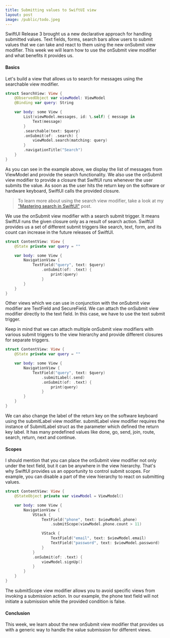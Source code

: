 ```yaml
---
title: Submitting values to SwiftUI view
layout: post
image: /public/todo.jpeg
---
```


SwiftUI Release 3 brought us a new declarative approach for handling submitted values. Text fields, forms, search bars allow users to submit values that we can take and react to them using the new onSubmit view modifier. This week we will learn how to use the onSubmit view modifier and what benefits it provides us.

#### Basics
Let's build a view that allows us to search for messages using the searchable view modifier.

```swift
struct SearchView: View {
    @ObservedObject var viewModel: ViewModel
    @Binding var query: String

    var body: some View {
        List(viewModel.messages, id: \.self) { message in
            Text(message)
        }
        .searchable(text: $query)
        .onSubmit(of: .search) {
            viewModel.search(matching: query)
        }
        .navigationTitle("Search")
    }
}
```

As you can see in the example above, we display the list of messages from ViewModel and provide the search functionality. We also use the onSubmit view modifier to provide a closure that SwiftUI runs whenever the user submits the value. As soon as the user hits the return key on the software or hardware keyboard, SwiftUI calls the provided closure.

> To learn more about using the search view modifier, take a look at my ["Mastering search in SwiftUI"](/2021/06/23/mastering-search-in-swiftui/) post.

We use the onSubmit view modifier with a search submit trigger. It means SwiftUI runs the given closure only as a result of search action. SwiftUI provides us a set of different submit triggers like search, text, form, and its count can increase in the future releases of SwiftUI.

```swift
struct ContentView: View {
    @State private var query = ""

    var body: some View {
        NavigationView {
            TextField("query", text: $query)
                .onSubmit(of: .text) {
                    print(query)
                }
        }
    }
}
```

Other views which we can use in conjunction with the onSubmit view modifier are TextField and SecureField. We can attach the onSubmit view modifier directly to the text field. In this case, we have to use the text submit trigger.

Keep in mind that we can attach multiple onSubmit view modifiers with various submit triggers to the view hierarchy and provide different closures for separate triggers.

```swift
struct ContentView: View {
    @State private var query = ""

    var body: some View {
        NavigationView {
            TextField("query", text: $query)
                .submitLabel(.send)
                .onSubmit(of: .text) {
                    print(query)
                }
        }
    }
}
```

We can also change the label of the return key on the software keyboard using the submitLabel view modifier. submitLabel view modifier requires the instance of SubmitLabel struct as the parameter which defined the return key label. It has many predefined values like done, go, send, join, route, search, return, next and continue.

#### Scopes
I should mention that you can place the onSubmit view modifier not only under the text field, but it can be anywhere in the view hierarchy. That's why SwiftUI provides us an opportunity to control submit scopes. For example, you can disable a part of the view hierarchy to react on submitting values.

```swift
struct ContentView: View {
    @StateObject private var viewModel = ViewModel()

    var body: some View {
        NavigationView {
            VStack {
                TextField("phone", text: $viewModel.phone)
                    .submitScope(viewModel.phone.count > 11)

                VStack {
                    TextField("email", text: $viewModel.email)
                    TextField("password", text: $viewModel.password)
                }
            }
            .onSubmit(of: .text) {
                viewModel.signUp()
            }
        }
    }
}
```

The submitScope view modifier allows you to avoid specific views from invoking a submission action. In our example, the phone text field will not initiate a submission while the provided condition is false.

#### Conclusion
This week, we learn about the new onSubmit view modifier that provides us with a generic way to handle the value submission for different views.
